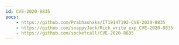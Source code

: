 ```yaml
---
id: CVE-2020-8835
pocs:
    - https://github.com/Prabhashaka/IT19147192-CVE-2020-8835
    - https://github.com/snappyJack/Rick_write_exp_CVE-2020-8835
    - https://github.com/socketcall/CVE-2020-8835
---
```

